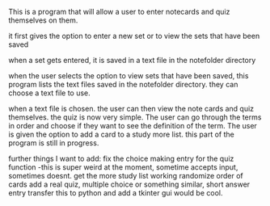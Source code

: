 This is a program that will allow a user to enter notecards and quiz
themselves on them. 

it first gives the option to enter a new set or to view the sets that have been saved

when a set gets entered, it is saved in a text file in the notefolder directory

when the user selects the option to view sets that have been saved, this program lists 
the text files saved in the notefolder directory. they can choose a text file to use. 

when a text file is chosen. the user can then view the note cards and quiz themselves. 
the quiz is now very simple. The user can go through the terms in order and choose 
if they want to see the definition of the term. The user is given the option to add 
a card to a study more list. this part of the program is still in progress. 

further things I want to add:
fix the choice making entry for the quiz function
    -this is super weird at the moment, sometime accepts input, sometimes doesnt. 
get the more study list working
randomize order of cards
add a real quiz, multiple choice or something similar, short answer entry
transfer this to python and add a tkinter gui would be cool. 
